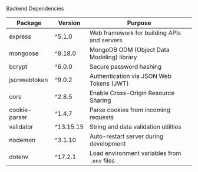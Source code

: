 Backend Dependencies

| Package       | Version   | Purpose                                      |
| ------------- | --------- | -------------------------------------------- |
| express       | ^5.1.0    | Web framework for building APIs and servers  |
| mongoose      | ^8.18.0   | MongoDB ODM (Object Data Modeling) library   |
| bcrypt        | ^6.0.0    | Secure password hashing                      |
| jsonwebtoken  | ^9.0.2    | Authentication via JSON Web Tokens (JWT)     |
| cors          | ^2.8.5    | Enable Cross-Origin Resource Sharing         |
| cookie-parser | ^1.4.7    | Parse cookies from incoming requests         |
| validator     | ^13.15.15 | String and data validation utilities         |
| nodemon       | ^3.1.10   | Auto-restart server during development       |
| dotenv        | ^17.2.1   | Load environment variables from `.env` files |
